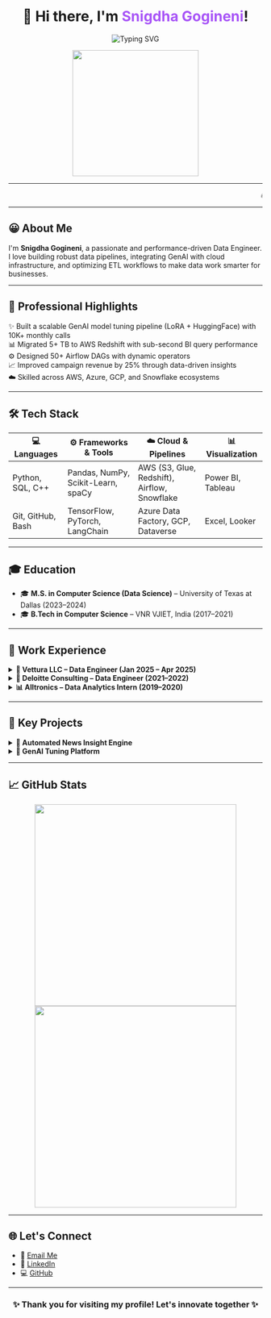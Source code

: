 <h1 align="center">👋 Hi there, I'm <span style="color:#a855f7;">Snigdha Gogineni</span>!</h1>

<p align="center">
  <img src="https://readme-typing-svg.herokuapp.com?font=Fira+Code&size=24&pause=1000&color=F72798&center=true&vCenter=true&width=500&lines=Data+Engineer+%7C+Cloud+Native+%7C+GenAI+%F0%9F%92%BB;ETL+Pipelines+%7C+LLM+Integration+%7C+NLP+Expert+%F0%9F%A7%A0" alt="Typing SVG" />
</p>

<p align="center">
  <img src="https://media.giphy.com/media/qgQUggAC3Pfv687qPC/giphy.gif" width="250" />
</p>

---

<marquee behavior="scroll" direction="left" scrollamount="6">
🔥 Welcome to my GitHub — Let's build intelligent, scalable pipelines and GenAI apps together! 🚀
</marquee>

---

## 😀 About Me

I'm **Snigdha Gogineni**, a passionate and performance-driven Data Engineer. I love building robust data pipelines, integrating GenAI with cloud infrastructure, and optimizing ETL workflows to make data work smarter for businesses.

---

## 🚀 Professional Highlights

✨ Built a scalable GenAI model tuning pipeline (LoRA + HuggingFace) with 10K+ monthly calls  
📊 Migrated 5+ TB to AWS Redshift with sub-second BI query performance  
⚙️ Designed 50+ Airflow DAGs with dynamic operators  
📈 Improved campaign revenue by 25% through data-driven insights  
☁️ Skilled across AWS, Azure, GCP, and Snowflake ecosystems  

---

## 🛠️ Tech Stack

| 💻 Languages       | ⚙️ Frameworks & Tools            | ☁️ Cloud & Pipelines                        | 📊 Visualization |
|--------------------|----------------------------------|---------------------------------------------|------------------|
| Python, SQL, C++   | Pandas, NumPy, Scikit-Learn, spaCy | AWS (S3, Glue, Redshift), Airflow, Snowflake | Power BI, Tableau |
| Git, GitHub, Bash  | TensorFlow, PyTorch, LangChain   | Azure Data Factory, GCP, Dataverse          | Excel, Looker     |

---

## 🎓 Education

- 🎓 **M.S. in Computer Science (Data Science)** – University of Texas at Dallas (2023–2024)  
- 🎓 **B.Tech in Computer Science** – VNR VJIET, India (2017–2021)

---

## 💼 Work Experience

<details>
  <summary><b>🧠 Vettura LLC – Data Engineer (Jan 2025 – Apr 2025)</b></summary>
  <ul>
    <li>Designed GenAI model orchestration with Flask, Streamlit, HuggingFace, and LoRA</li>
    <li>Improved inference latency by 20% using multithreading and async patterns</li>
    <li>Enabled secure access and real-time alerts with SendGrid + CloudWatch</li>
  </ul>
</details>

<details>
  <summary><b>🏢 Deloitte Consulting – Data Engineer (2021–2022)</b></summary>
  <ul>
    <li>Migrated data to AWS Redshift & automated pipelines with Airflow</li>
    <li>Improved SLA compliance from 78% to 95%</li>
    <li>Built Snowflake DBT models reducing ETL time by 2+ hours daily</li>
  </ul>
</details>

<details>
  <summary><b>📊 Alltronics – Data Analytics Intern (2019–2020)</b></summary>
  <ul>
    <li>Created Power BI dashboards with Dataverse insights</li>
    <li>Enhanced event planning logistics by 20% with MySQL data models</li>
  </ul>
</details>

---

## 🧪 Key Projects

<details>
  <summary><b>📡 Automated News Insight Engine</b></summary>
  <p>NLP pipeline in Python + PostgreSQL with NLTK & spaCy to process 5K+ RSS articles with 30% processing optimization.</p>
</details>

<details>
  <summary><b>🧬 GenAI Tuning Platform</b></summary>
  <p>End-to-end AI model deployment pipeline built using LoRA, Replicate API, and Gradio for real-time image generation.</p>
</details>

---

## 📈 GitHub Stats

<p align="center">
  <img src="https://github-readme-stats.vercel.app/api?username=snigdhagogineni&show_icons=true&theme=tokyonight" width="400"/>
  <img src="https://github-readme-streak-stats.herokuapp.com/?user=snigdhagogineni&theme=tokyonight" width="400"/>
</p>

---

## 🌐 Let's Connect

- 📧 [Email Me](mailto:snigdhagogineni14@gmail.com)  
- 💼 [LinkedIn](https://www.linkedin.com/in/snigdha-gogineni-a47494180/)  
- 💻 [GitHub](https://github.com/snigdhagogineni)

---

<h3 align="center">✨ Thank you for visiting my profile! Let's innovate together ✨</h3>
